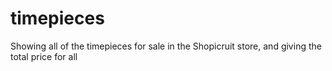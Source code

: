 # timepieces
Showing all of the timepieces for sale in the Shopicruit store, and giving the total price for all
